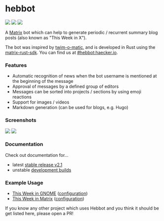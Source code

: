 # hebbot

[![](https://img.shields.io/github/v/release/haecker-felix/hebbot)](https://github.com/haecker-felix/hebbot/releases)
[![](https://img.shields.io/badge/matrix-%23hebbot%3Ahaecker.io-lightgrey)](https://matrix.to/#/#hebbot:haecker.io)
[![]( https://img.shields.io/github/actions/workflow/status/haecker-felix/hebbot/build.yml)](https://github.com/haecker-felix/hebbot/actions)

A [Matrix](matrix.org) bot which can help to generate periodic / recurrent summary blog posts (also known as "This Week in X"). 

The bot was inspired by [twim-o-matic](https://github.com/matrix-org/twim-o-matic/tree/master/data), and is developed in Rust using the [matrix-rust-sdk](https://github.com/matrix-org/matrix-rust-sdk). You can find us at [#hebbot:haecker.io](https://matrix.to/#/#hebbot:haecker.io).

### Features
- Automatic recognition of news when the bot username is mentioned at the beginning of the message
- Approval of messages by a defined group of editors
- Messages can be sorted into projects / sections by using emoji reactions
- Support for images / videos
- Markdown generation (can be used for blogs, e.g. Hugo) 

### Screenshots
![](doc/images/render_command.png)
![](doc/images/message_recognition.png)

### Documentation
Check out documentation for...
- latest [stable release v2.1](https://github.com/haecker-felix/hebbot/tree/e1f43fbadf2bd284d78c270c0fe8ef231c8a7978/doc)
- unstable [development builds](https://github.com/haecker-felix/hebbot/tree/master/doc)

### Example Usage
- [This Week in GNOME](https://gitlab.gnome.org/World/twig) ([configuration](https://gitlab.gnome.org/World/twig/-/tree/main/hebbot))
- [This Week in Matrix](https://matrix.org/blog/category/this-week-in-matrix) ([configuration](https://github.com/matrix-org/twim-config))

If you know any other project which uses Hebbot and you think it should be get listed here, please open a PR!
